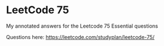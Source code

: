 # LeetCode 75
 My annotated answers for the Leetcode 75 Essential questions

Questions here:
https://leetcode.com/studyplan/leetcode-75/